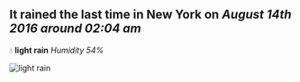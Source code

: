 ## It rained the last time in New York on *August 14th 2016 around 02:04 am*
💧  **light rain** *Humidity 54%*

![light rain](http://openweathermap.org/img/w/10n.png)
